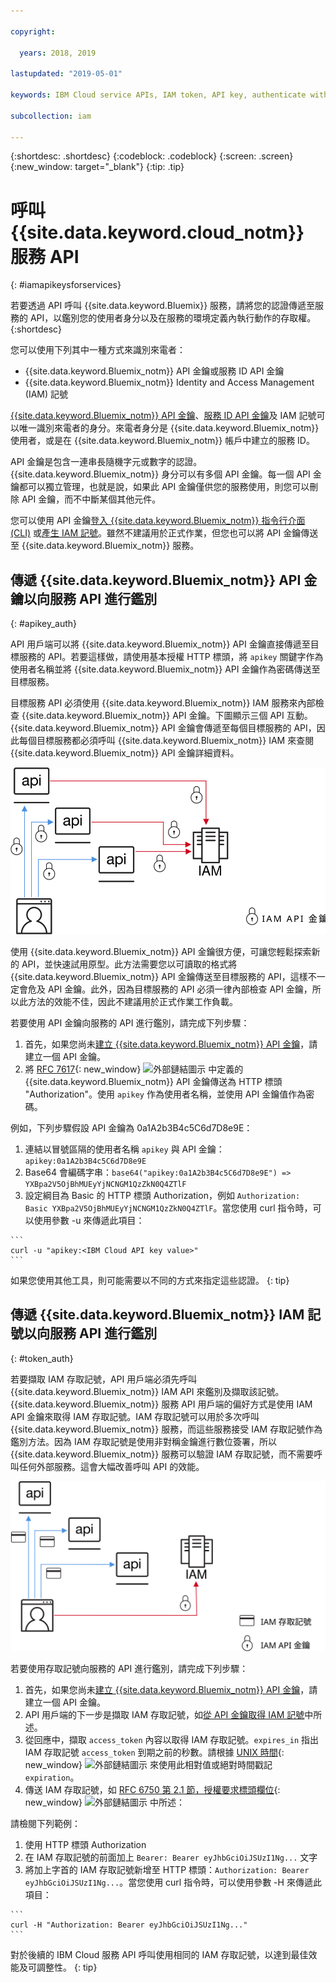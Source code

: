 ```yaml
---

copyright:

  years: 2018, 2019

lastupdated: "2019-05-01"

keywords: IBM Cloud service APIs, IAM token, API key, authenticate with service API

subcollection: iam

---
```


{:shortdesc: .shortdesc}
{:codeblock: .codeblock}
{:screen: .screen}
{:new_window: target="_blank"}
{:tip: .tip}

# 呼叫 {{site.data.keyword.cloud_notm}} 服務 API
{: #iamapikeysforservices}

若要透過 API 呼叫 {{site.data.keyword.Bluemix}} 服務，請將您的認證傳遞至服務的 API，以鑑別您的使用者身分以及在服務的環境定義內執行動作的存取權。
{:shortdesc}

您可以使用下列其中一種方式來識別來電者：

* {{site.data.keyword.Bluemix_notm}} API 金鑰或服務 ID API 金鑰
* {{site.data.keyword.Bluemix_notm}} Identity and Access Management (IAM) 記號

[{{site.data.keyword.Bluemix_notm}} API 金鑰](/docs/iam?topic=iam-userapikey#userapikey)、[服務 ID API 金鑰](/docs/iam?topic=iam-serviceidapikeys#serviceidapikeys)及 IAM 記號可以唯一識別來電者的身分。來電者身分是 {{site.data.keyword.Bluemix_notm}} 使用者，或是在 {{site.data.keyword.Bluemix_notm}} 帳戶中建立的服務 ID。

API 金鑰是包含一連串長隨機字元或數字的認證。{{site.data.keyword.Bluemix_notm}} 身分可以有多個 API 金鑰。每一個 API 金鑰都可以獨立管理，也就是說，如果此 API 金鑰僅供您的服務使用，則您可以刪除 API 金鑰，而不中斷某個其他元件。

您可以使用 API 金鑰[登入 {{site.data.keyword.Bluemix_notm}} 指令行介面 (CLI)](/docs/cli/reference/ibmcloud?topic=cloud-cli-ibmcloud_login#ibmcloud_login) 或[產生 IAM 記號](/docs/iam?topic=iam-iamtoken_from_apikey#iamtoken_from_apikey)。雖然不建議用於正式作業，但您也可以將 API 金鑰傳送至 {{site.data.keyword.Bluemix_notm}} 服務。

## 傳遞 {{site.data.keyword.Bluemix_notm}} API 金鑰以向服務 API 進行鑑別
{: #apikey_auth}

API 用戶端可以將 {{site.data.keyword.Bluemix_notm}} API 金鑰直接傳遞至目標服務的 API。若要這樣做，請使用基本授權 HTTP 標頭，將 `apikey` 關鍵字作為使用者名稱並將 {{site.data.keyword.Bluemix_notm}} API 金鑰作為密碼傳送至目標服務。

目標服務 API 必須使用 {{site.data.keyword.Bluemix_notm}} IAM 服務來內部檢查 {{site.data.keyword.Bluemix_notm}} API 金鑰。下圖顯示三個 API 互動。{{site.data.keyword.Bluemix_notm}} API 金鑰會傳遞至每個目標服務的 API，因此每個目標服務都必須呼叫 {{site.data.keyword.Bluemix_notm}} IAM 來查閱 {{site.data.keyword.Bluemix_notm}} API 金鑰詳細資料。

![使用 API 金鑰，以向服務 API 進行鑑別](images/APIkeyauth.svg "將 API 金鑰傳遞至目標服務，然後將 API 金鑰傳遞至 IAM 來驗證認證")

使用 {{site.data.keyword.Bluemix_notm}} API 金鑰很方便，可讓您輕鬆探索新的 API，並快速試用原型。此方法需要您以可讀取的格式將 {{site.data.keyword.Bluemix_notm}} API 金鑰傳送至目標服務的 API，這樣不一定會危及 API 金鑰。此外，因為目標服務的 API 必須一律內部檢查 API 金鑰，所以此方法的效能不佳，因此不建議用於正式作業工作負載。

若要使用 API 金鑰向服務的 API 進行鑑別，請完成下列步驟：

  1. 首先，如果您尚未[建立 {{site.data.keyword.Bluemix_notm}} API 金鑰](/docs/iam?topic=iam-userapikey#create_user_key)，請建立一個 API 金鑰。
  2. 將 [RFC 7617](https://tools.ietf.org/html/rfc7617){: new_window} ![外部鏈結圖示](../icons/launch-glyph.svg "外部鏈結圖示") 中定義的 {{site.data.keyword.Bluemix_notm}} API 金鑰傳送為 HTTP 標頭 "Authorization"。使用 `apikey` 作為使用者名稱，並使用 API 金鑰值作為密碼。

例如，下列步驟假設 API 金鑰為 0a1A2b3B4c5C6d7D8e9E：

  1.	連結以冒號區隔的使用者名稱 `apikey` 與 API 金鑰：`apikey:0a1A2b3B4c5C6d7D8e9E`
  2.	Base64 會編碼字串：`base64("apikey:0a1A2b3B4c5C6d7D8e9E") => YXBpa2V5OjBhMUEyYjNCNGM1QzZkN0Q4ZTlF`
  3.	設定綱目為 Basic 的 HTTP 標頭 Authorization，例如 `Authorization: Basic YXBpa2V5OjBhMUEyYjNCNGM1QzZkN0Q4ZTlF`。當您使用 curl 指令時，可以使用參數 -u 來傳遞此項目：

    ```
    curl -u "apikey:<IBM Cloud API key value>"
    ```

  如果您使用其他工具，則可能需要以不同的方式來指定這些認證。
  {: tip}

## 傳遞 {{site.data.keyword.Bluemix_notm}} IAM 記號以向服務 API 進行鑑別
{: #token_auth}

若要擷取 IAM 存取記號，API 用戶端必須先呼叫 {{site.data.keyword.Bluemix_notm}} IAM API 來鑑別及擷取該記號。{{site.data.keyword.Bluemix_notm}} 服務 API 用戶端的偏好方式是使用 IAM API 金鑰來取得 IAM 存取記號。IAM 存取記號可以用於多次呼叫 {{site.data.keyword.Bluemix_notm}} 服務，而這些服務接受 IAM 存取記號作為鑑別方法。因為 IAM 存取記號是使用非對稱金鑰進行數位簽署，所以 {{site.data.keyword.Bluemix_notm}} 服務可以驗證 IAM 存取記號，而不需要呼叫任何外部服務。這會大幅改善呼叫 API 的效能。

![使用存取記號，以向服務 API 進行鑑別](images/tokenauth.svg "使用 API 金鑰從 IAM 擷取記號，以及將存取記號傳遞至目標服務來驗證認證")

若要使用存取記號向服務的 API 進行鑑別，請完成下列步驟：

  1. 首先，如果您尚未[建立 {{site.data.keyword.Bluemix_notm}} API 金鑰](/docs/iam?topic=iam-userapikey#create_user_key)，請建立一個 API 金鑰。
  2. API 用戶端的下一步是擷取 IAM 存取記號，如[從 API 金鑰取得 IAM 記號](/docs/iam?topic=iam-iamtoken_from_apikey#iamtoken_from_apikey)中所述。
  3. 從回應中，擷取 `access_token` 內容以取得 IAM 存取記號。`expires_in` 指出 IAM 存取記號 `access_token` 到期之前的秒數。請根據 [UNIX 時間](https://en.wikipedia.org/wiki/Unix_time){: new_window} ![外部鏈結圖示](../icons/launch-glyph.svg "外部鏈結圖示") 來使用此相對值或絕對時間戳記 `expiration`。
  4. 傳送 IAM 存取記號，如 [RFC 6750 第 2.1 節，授權要求標頭欄位](https://tools.ietf.org/html/rfc6750#page-5){: new_window} ![外部鏈結圖示](../icons/launch-glyph.svg "外部鏈結圖示") 中所述：

請檢閱下列範例：

  1.	使用 HTTP 標頭 Authorization
  2.	在 IAM 存取記號的前面加上 `Bearer: Bearer eyJhbGciOiJSUzI1Ng...` 文字
  3.	將加上字首的 IAM 存取記號新增至 HTTP 標頭：`Authorization: Bearer eyJhbGciOiJSUzI1Ng...`。當您使用 curl 指令時，可以使用參數 -H 來傳遞此項目：

    ```
    curl -H "Authorization: Bearer eyJhbGciOiJSUzI1Ng..."
    ```

  對於後續的 IBM Cloud 服務 API 呼叫使用相同的 IAM 存取記號，以達到最佳效能及可調整性。
  {: tip}
